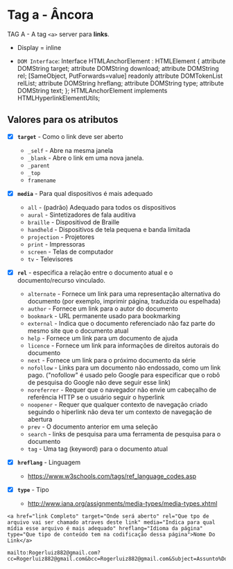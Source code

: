 # Tag a - Âncora

TAG A - A tag `<a>` server para **links**.

- Display = inline

- `DOM Interface`:
Interface HTMLAnchorElement : HTMLElement {
  attribute DOMString target;
  attribute DOMString download;
  attribute DOMString rel;
  [SameObject, PutForwards=value] readonly attribute DOMTokenList relList;
  attribute DOMString hreflang;
  attribute DOMString type;
  attribute DOMString text;
};
HTMLAnchorElement implements HTMLHyperlinkElementUtils;

## Valores para os atributos

- [X] **`target`** - Como o link deve ser aberto
  - `_self` - Abre na mesma janela
  - `_blank` - Abre o link em uma nova janela.
  - `_parent` 
  - `_top`
  - `framename`

- [X] **`media`** - Para qual dispositivos é mais adequado
  - `all` - (padrão) Adequado para todos os dispositivos
  - `aural` - Sintetizadores de fala auditiva
  - `braille` - Dispositivod de Braille
  - `handheld` - Dispositivos de tela pequena e banda limitada
  - `projection` - Projetores
  - `print` - Impressoras
  - `screen` - Telas de computador
  - `tv` - Televisores

- [X] **`rel`** -  especifica a relação entre o documento atual e o documento/recurso vinculado.
  - `alternate` - Fornece um link para uma representação alternativa do documento (por exemplo, imprimir página, traduzida ou espelhada)
  - `author` - Fornece um link para o autor do documento
  - `bookmark` - URL permanente usado para bookmarking
  - `external` - Indica que o documento referenciado não faz parte do mesmo site que o documento atual
  - `help` - Fornece um link para um documento de ajuda
  - `licence` - Fornece um link para informações de direitos autorais do documento
  - `next` - Fornece um link para o próximo documento da série
  - `nofollow` - Links para um documento não endossado, como um link pago. ("nofollow" é usado pelo Google para especificar que o robô de pesquisa do Google não deve seguir esse link)
  - `noreferrer` - Requer que o navegador não envie um cabeçalho de referência HTTP se o usuário seguir o hyperlink
  - `noopener` - Requer que qualquer contexto de navegação criado seguindo o hiperlink não deva ter um contexto de navegação de abertura
  - `prev` - O documento anterior em uma seleção
  - `search` - links de pesquisa para uma ferramenta de pesquisa para o documento
  - `tag` - Uma tag (keyword) para o documento atual

- [X] **`hreflang`** - Linguagem
  - https://www.w3schools.com/tags/ref_language_codes.asp

- [X] **`type`** - Tipo
  - http://www.iana.org/assignments/media-types/media-types.xhtml

```
<a href="link Completo" target="Onde será aberto" rel="Que tpo de arquivo vai ser chamado atraves deste link" media="Indica para qual mídia esse arquivo é mais adequado" hreflang="Idioma da página" type="Que tipo de conteúdo tem na codificação dessa página">Nome Do Link</a>

mailto:Rogerluiz882@gmail.com?cc=Rogerluiz882@gmail.com&bcc=Rogerluiz882@gmail.com&Subject=Assunto%Do%Email&body=Conteudo%do%email"
```
